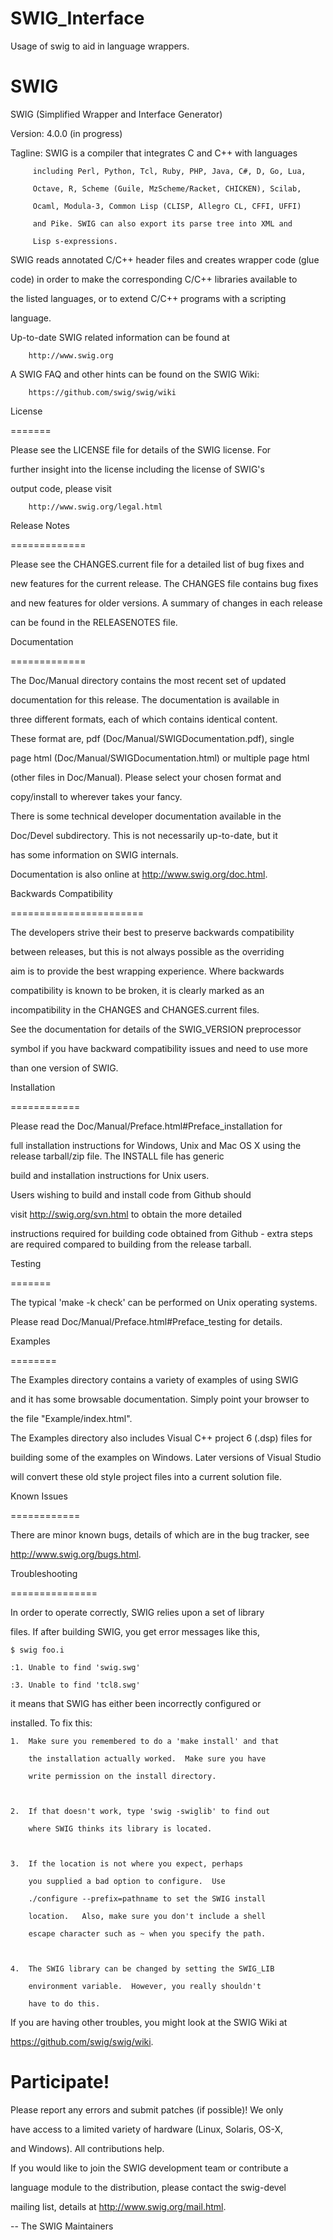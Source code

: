 # SWIG_Interface
Usage of swig to aid in language wrappers.

# SWIG

SWIG (Simplified Wrapper and Interface Generator)



Version: 4.0.0 (in progress)



Tagline: SWIG is a compiler that integrates C and C++ with languages

         including Perl, Python, Tcl, Ruby, PHP, Java, C#, D, Go, Lua,

         Octave, R, Scheme (Guile, MzScheme/Racket, CHICKEN), Scilab,

         Ocaml, Modula-3, Common Lisp (CLISP, Allegro CL, CFFI, UFFI)

         and Pike. SWIG can also export its parse tree into XML and

         Lisp s-expressions.



SWIG reads annotated C/C++ header files and creates wrapper code (glue

code) in order to make the corresponding C/C++ libraries available to

the listed languages, or to extend C/C++ programs with a scripting

language.



Up-to-date SWIG related information can be found at



        http://www.swig.org



A SWIG FAQ and other hints can be found on the SWIG Wiki:



        https://github.com/swig/swig/wiki



License

=======

Please see the LICENSE file for details of the SWIG license. For

further insight into the license including the license of SWIG's

output code, please visit



        http://www.swig.org/legal.html



Release Notes

=============

Please see the CHANGES.current file for a detailed list of bug fixes and

new features for the current release. The CHANGES file contains bug fixes

and new features for older versions. A summary of changes in each release

can be found in the RELEASENOTES file.



Documentation

=============

The Doc/Manual directory contains the most recent set of updated

documentation for this release. The documentation is available in

three different formats, each of which contains identical content.

These format are, pdf (Doc/Manual/SWIGDocumentation.pdf), single

page html (Doc/Manual/SWIGDocumentation.html) or multiple page html

(other files in Doc/Manual). Please select your chosen format and

copy/install to wherever takes your fancy.



There is some technical developer documentation available in the

Doc/Devel subdirectory.  This is not necessarily up-to-date, but it

has some information on SWIG internals.



Documentation is also online at http://www.swig.org/doc.html.



Backwards Compatibility

=======================

The developers strive their best to preserve backwards compatibility

between releases, but this is not always possible as the overriding

aim is to provide the best wrapping experience. Where backwards

compatibility is known to be broken, it is clearly marked as an

incompatibility in the CHANGES and CHANGES.current files.



See the documentation for details of the SWIG_VERSION preprocessor

symbol if you have backward compatibility issues and need to use more

than one version of SWIG.



Installation

============

Please read the Doc/Manual/Preface.html#Preface_installation for

full installation instructions for Windows, Unix and Mac OS X
using the release tarball/zip file. The INSTALL file has generic

build and installation instructions for Unix users.

Users wishing to build and install code from Github should

visit http://swig.org/svn.html to obtain the more detailed

instructions required for building code obtained from Github - extra
steps are required compared to building from the release tarball.



Testing

=======

The typical 'make -k check' can be performed on Unix operating systems.

Please read Doc/Manual/Preface.html#Preface_testing for details.


Examples

========

The Examples directory contains a variety of examples of using SWIG

and it has some browsable documentation.  Simply point your browser to

the file "Example/index.html".



The Examples directory also includes Visual C++ project 6 (.dsp) files for

building some of the examples on Windows. Later versions of Visual Studio

will convert these old style project files into a current solution file.



Known Issues

============

There are minor known bugs, details of which are in the bug tracker, see

http://www.swig.org/bugs.html.



Troubleshooting

===============

In order to operate correctly, SWIG relies upon a set of library

files.  If after building SWIG, you get error messages like this,



    $ swig foo.i

    :1. Unable to find 'swig.swg'

    :3. Unable to find 'tcl8.swg'



it means that SWIG has either been incorrectly configured or

installed.  To fix this:



    1.  Make sure you remembered to do a 'make install' and that

        the installation actually worked.  Make sure you have

        write permission on the install directory.



    2.  If that doesn't work, type 'swig -swiglib' to find out

        where SWIG thinks its library is located.



    3.  If the location is not where you expect, perhaps

        you supplied a bad option to configure.  Use

        ./configure --prefix=pathname to set the SWIG install

        location.   Also, make sure you don't include a shell

        escape character such as ~ when you specify the path.



    4.  The SWIG library can be changed by setting the SWIG_LIB

        environment variable.  However, you really shouldn't

        have to do this.



If you are having other troubles, you might look at the SWIG Wiki at

https://github.com/swig/swig/wiki.



Participate!
============

Please report any errors and submit patches (if possible)!  We only

have access to a limited variety of hardware (Linux, Solaris, OS-X,

and Windows). All contributions help.



If you would like to join the SWIG development team or contribute a

language module to the distribution, please contact the swig-devel

mailing list, details at http://www.swig.org/mail.html.





 -- The SWIG Maintainers
